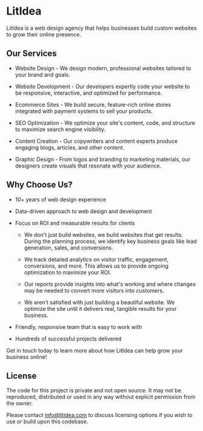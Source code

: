 # LitIdea

LitIdea is a web design agency that helps businesses build custom websites to grow their online presence. 

## Our Services

- Website Design - We design modern, professional websites tailored to your brand and goals.

- Website Development - Our developers expertly code your website to be responsive, interactive, and optimized for performance.

- Ecommerce Sites - We build secure, feature-rich online stores integrated with payment systems to sell your products.

- SEO Optimization - We optimize your site's content, code, and structure to maximize search engine visibility. 

- Content Creation - Our copywriters and content experts produce engaging blogs, articles, and other content.

- Graphic Design - From logos and branding to marketing materials, our designers create visuals that resonate with your audience.

## Why Choose Us?

- 10+ years of web design experience 

- Data-driven approach to web design and development

- Focus on ROI and measurable results for clients
  - We don't just build websites, we build websites that get results. During the planning process, we identify key business goals like lead generation, sales, and conversions.

  - We track detailed analytics on visitor traffic, engagement, conversions, and more. This allows us to provide ongoing optimization to maximize your ROI.

  - Our reports provide insights into what's working and where changes may be needed to convert more visitors into customers.

  - We aren't satisfied with just building a beautiful website. We optimize the site until it delivers real, tangible results for your business.

- Friendly, responsive team that is easy to work with

- Hundreds of successful projects delivered 

Get in touch today to learn more about how LitIdea can help grow your business online!

## License

The code for this project is private and not open source. It may not be reproduced, distributed or used in any way without explicit permission from the owner.  

Please contact info@litidea.com to discuss licensing options if you wish to use or build upon this codebase.
